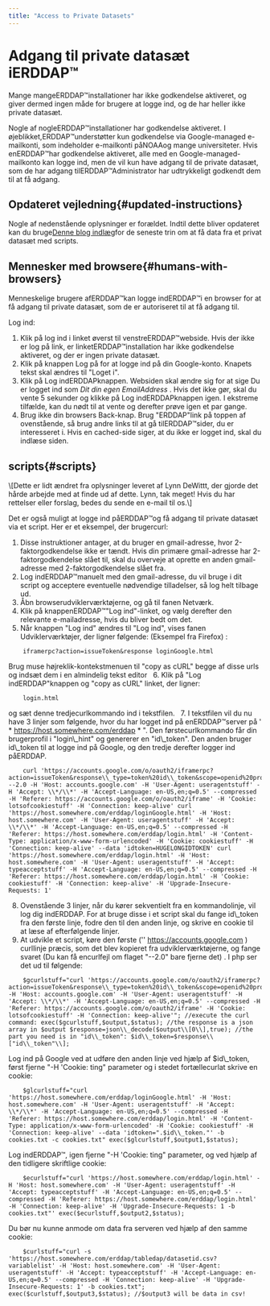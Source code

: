 ```yaml
---
title: "Access to Private Datasets"
---
```

# Adgang til private datasæt iERDDAP™

Mange mangeERDDAP™installationer har ikke godkendelse aktiveret, og giver dermed ingen måde for brugere at logge ind, og de har heller ikke private datasæt.

Nogle af nogleERDDAP™installationer har godkendelse aktiveret. I øjeblikket,ERDDAP™understøtter kun godkendelse via Google-managed e-mailkonti, som indeholder e-mailkonti påNOAAog mange universiteter. Hvis enERDDAP™har godkendelse aktiveret, alle med en Google-managed-mailkonto kan logge ind, men de vil kun have adgang til de private datasæt, som de har adgang tilERDDAP™Administrator har udtrykkeligt godkendt dem til at få adgang.

## Opdateret vejledning{#updated-instructions} 

Nogle af nedenstående oplysninger er forældet. Indtil dette bliver opdateret kan du bruge[Denne blog indlæg](https://shospital.github.io/blog/posts/blog-post/erddap_private_dataset.html)for de seneste trin om at få data fra et privat datasæt med scripts.

## Mennesker med browsere{#humans-with-browsers} 

Menneskelige brugere afERDDAP™kan logge indERDDAP™i en browser for at få adgang til private datasæt, som de er autoriseret til at få adgang til.

Log ind:

1. Klik på log ind i linket øverst til venstreERDDAP™webside.
Hvis der ikke er log på link, er linketERDDAP™installation har ikke godkendelse aktiveret, og der er ingen private datasæt.
     
2. Klik på knappen Log på for at logge ind på din Google-konto.
Knapets tekst skal ændres til "Loget i".
     
3. Klik på Log indERDDAPknappen.
Websiden skal ændre sig for at sige Du er logget ind som *Dit din egen EmailAddress* .
Hvis det ikke gør, skal du vente 5 sekunder og klikke på Log indERDDAPknappen igen.
I ekstreme tilfælde, kan du nødt til at vente og derefter prøve igen et par gange.
     
4. Brug ikke din browsers Back-knap. Brug "ERDDAP"link på toppen af ovenstående, så brug andre links til at gå tilERDDAP™sider, du er interesseret i. Hvis en cached-side siger, at du ikke er logget ind, skal du indlæse siden.
     

## scripts{#scripts} 

\\[Dette er lidt ændret fra oplysninger leveret af Lynn DeWittt, der gjorde det hårde arbejde med at finde ud af dette. Lynn, tak meget&#33;
Hvis du har rettelser eller forslag, bedes du sende en e-mail til os.\\]

Det er også muligt at logge ind påERDDAP™og få adgang til private datasæt via et script. Her er et eksempel, der brugercurl:

1. Disse instruktioner antager, at du bruger en gmail-adresse, hvor 2-faktorgodkendelse ikke er tændt. Hvis din primære gmail-adresse har 2-faktorgodkendelse slået til, skal du overveje at oprette en anden gmail-adresse med 2-faktorgodkendelse slået fra.
     
2. Log indERDDAP™manuelt med den gmail-adresse, du vil bruge i dit script og acceptere eventuelle nødvendige tilladelser, så log helt tilbage ud.
     
3. Åbn browserudviklerværktøjerne, og gå til fanen Netværk.
     
4. Klik på knappenERDDAP™"Log ind"-linket, og vælg derefter den relevante e-mailadresse, hvis du bliver bedt om det.
     
5. Når knappen "Log ind" ændres til "Log ind", vises fanen Udviklerværktøjer, der ligner følgende: (Eksempel fra Firefox) :
```
    iframerpc?action=issueToken&response loginGoogle.html  
```
Brug muse højreklik-kontekstmenuen til "copy as cURL" begge af disse urls og indsæt dem i en almindelig tekst editor
     
6. Klik på "Log indERDDAP"knappen og "copy as cURL" linket, der ligner:
```
    login.html  
```
og sæt denne tredjecurlkommando ind i tekstfilen.
     
7. I tekstfilen vil du nu have 3 linjer som følgende, hvor du har logget ind på enERDDAP™server på ' * https://host.somewhere.com/erddap * ". Den førstecurlkommando får din brugerprofil i "login\\_hint" og genererer en "id\\_token". Den anden bruger id\\_token til at logge ind på Google, og den tredje derefter logger ind påERDDAP.
```
    curl 'https://accounts.google.com/o/oauth2/iframerpc?action=issueToken&response\\_type=token%20id\\_token&scope=openid%20profile%20email&client\\_id=ABCDEFG.apps.googleusercontent.com&login\\_hint=XXXXXXXXXX&ss\\_domain=https%3A%2F%2Fhost.somewhere.com&origin=https%3A%2F%2Fhost.somewhere.com' --2.0 -H 'Host: accounts.google.com' -H 'User-Agent: useragentstuff' -H 'Accept: \\*/\\*' -H 'Accept-Language: en-US,en;q=0.5' --compressed -H 'Referer: https://accounts.google.com/o/oauth2/iframe' -H 'Cookie: lotsofcookiestuff' -H 'Connection: keep-alive' curl 'https://host.somewhere.com/erddap/loginGoogle.html' -H 'Host: host.somewhere.com' -H 'User-Agent: useragentstuff' -H 'Accept: \\*/\\*' -H 'Accept-Language: en-US,en;q=0.5' --compressed -H 'Referer: https://host.somewhere.com/erddap/login.html' -H 'Content-Type: application/x-www-form-urlencoded' -H 'Cookie: cookiestuff' -H 'Connection: keep-alive' --data 'idtoken=HUGELONGIDTOKEN' curl 'https://host.somewhere.com/erddap/login.html' -H 'Host: host.somewhere.com' -H 'User-Agent: useragentstuff' -H 'Accept: typeacceptstuff' -H 'Accept-Language: en-US,en;q=0.5' --compressed -H 'Referer: https://host.somewhere.com/erddap/login.html' -H 'Cookie: cookiestuff' -H 'Connection: keep-alive' -H 'Upgrade-Insecure-Requests: 1'
```
    
8. Ovenstående 3 linjer, når du kører sekventielt fra en kommandolinje, vil log dig indERDDAP. For at bruge disse i et script skal du fange id\\_token fra den første linje, fodre den til den anden linje, og skrive en cookie til at læse af efterfølgende linjer.
     
9. At udvikle et script, køre den første ('' https://accounts.google.com )  curllinje præcis, som det blev kopieret fra udviklerværktøjerne, og fange svaret (Du kan få encurlfejl om flaget "--2.0" bare fjerne det) . I php ser det ud til følgende:
```
    $gcurlstuff="curl 'https://accounts.google.com/o/oauth2/iframerpc?action=issueToken&response\\_type=token%20id\\_token&scope=openid%20profile%20email&client\\_id=ABCDEFG.apps.googleusercontent.com&login\\_hint=XXXXXXXXXX&ss\\_domain=https%3A%2F%2Fhost.somewhere.com&origin=https%3A%2F%2Fhost.somewhere.com' -H 'Host: accounts.google.com' -H 'User-Agent: useragentstuff' -H 'Accept: \\*/\\*' -H 'Accept-Language: en-US,en;q=0.5' --compressed -H 'Referer: https://accounts.google.com/o/oauth2/iframe' -H 'Cookie: lotsofcookiestuff' -H 'Connection: keep-alive'"; //execute the curl command: exec($gcurlstuff,$output,$status); //the response is a json array in $output $response=json\\_decode($output\\[0\\],true); //the part you need is in "id\\_token": $id\\_token=$response\\["id\\_token"\\];
```
Log ind på Google ved at udføre den anden linje ved hjælp af $id\\_token, først fjerne "-H 'Cookie: ting" parameter og i stedet fortællecurlat skrive en cookie:
```
    $glcurlstuff="curl 'https://host.somewhere.com/erddap/loginGoogle.html' -H 'Host: host.somewhere.com' -H 'User-Agent: useragentstuff' -H 'Accept: \\*/\\*' -H 'Accept-Language: en-US,en;q=0.5' --compressed -H 'Referer: https://host.somewhere.com/erddap/login.html' -H 'Content-Type: application/x-www-form-urlencoded' -H 'Cookie: cookiestuff' -H 'Connection: keep-alive' --data 'idtoken=".$id\\_token."' -b cookies.txt -c cookies.txt" exec($glcurlstuff,$output1,$status);
```
Log indERDDAP™, igen fjerne "-H 'Cookie: ting" parameter, og ved hjælp af den tidligere skriftlige cookie:
```
    $ecurlstuff="curl 'https://host.somewhere.com/erddap/login.html' -H 'Host: host.somewhere.com' -H 'User-Agent: useragentstuff' -H 'Accept: typeacceptstuff' -H 'Accept-Language: en-US,en;q=0.5' --compressed -H 'Referer: https://host.somewhere.com/erddap/login.html' -H 'Connection: keep-alive' -H 'Upgrade-Insecure-Requests: 1 -b cookies.txt"' exec($ecurlstuff,$output2,$status);
```
Du bør nu kunne anmode om data fra serveren ved hjælp af den samme cookie:
```
    $curlstuff="curl -s 'https://host.somewhere.com/erddap/tabledap/datasetid.csv?variablelist' -H 'Host: host.somewhere.com' -H 'User-Agent: useragentstuff' -H 'Accept: typeacceptstuff' -H 'Accept-Language: en-US,en;q=0.5' --compressed -H 'Connection: keep-alive' -H 'Upgrade-Insecure-Requests: 1' -b cookies.txt"; exec($curlstuff,$output3,$status); //$output3 will be data in csv!
```
